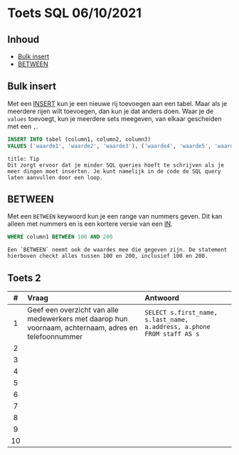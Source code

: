 # Toets SQL 06/10/2021

## Inhoud

- [Bulk insert](#Bulk%20insert)
- [BETWEEN](#BETWEEN)

## Bulk insert

Met een [INSERT](../week38/SQL-2021-09-22-H.md#INSERT) kun je een nieuwe rij toevoegen aan een tabel. Maar als je meerdere rijen wilt toevoegen, dan kun je dat anders doen. Waar je de `values` toevoegt, kun je meerdere sets meegeven, van elkaar gescheiden met een `,`.

```sql
INSERT INTO tabel (column1, column2, column3)
VALUES ('waarde1', 'waarde2', 'waarde3'), ('waarde4', 'waarde5', 'waarde6')
```

```ad-info
title: Tip
Dit zorgt ervoor dat je minder SQL queries hoeft te schrijven als je meer dingen moet inserten. Je kunt namelijk in de code de SQL query laten aanvullen door een loop.
```

## BETWEEN

Met een `BETWEEN` keywoord kun je een range van nummers geven. Dit kan alleen met nummers en is een kortere versie van een [IN](../week39/SQL-2021-09-30-H.md#IN).

```sql
WHERE column1 BETWEEN 100 AND 200
```

```ad-info
Een `BETWEEN` neemt ook de waardes mee die gegeven zijn. De statement hierboven checkt alles tussen 100 en 200, inclusief 100 en 200.
```

## Toets 2

|  #  | Vraag                                                                                                | Antwoord |
|:---:|:---------------------------------------------------------------------------------------------------- |:-------- |
|  1  | Geef een overzicht van alle medewerkers met daarop hun voornaam, achternaam, adres en telefoonnummer | `SELECT s.first_name, s.last_name, a.address, a.phone FROM staff AS s`         |
|  2  |                                                                                                      |          |
|  3  |                                                                                                      |          |
|  4  |                                                                                                      |          |
|  5  |                                                                                                      |          |
|  6  |                                                                                                      |          |
|  7  |                                                                                                      |          |
|  8  |                                                                                                      |          |
|  9  |                                                                                                      |          |
| 10  |                                                                                                      |          |
